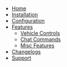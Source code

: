  - [Home]()
 - [Installation]()
 - [Configuration]()
 - [Features]()
	 - [Vehicle Controls]()
	 - [Chat Commands]()
	 - [Misc Features]()
 - [Changelogs]()
 - [Support]()
